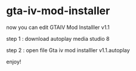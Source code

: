 # gta-iv-mod-installer

now you can edit GTAIV Mod Installler v1.1 

step 1 : download autoplay media studio 8 

step 2 : open file Gta iv mod installler v1.1.autoplay

enjoy!

